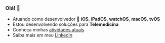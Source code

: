 ### Olá! 👋

- Atuando como desenvolvedor  <b>iOS</b>, <b>iPadOS</b>, <b>watchOS</b>, <b>macOS</b>, <b>tvOS</b>
- Estou desenvolvendo soluções para <b>Telemedicina</b>
- Conheça minhas [atividades atuais](https://www.metareports.com.br)
- Saiba mais em meu [Linkedin](https://www.linkedin.com/in/marcelo-sampaio-28a7062b/)
<!--
**marcelosampaio/marcelosampaio** is a ✨ _special_ ✨ repository because its `README.md` (this file) appears on your GitHub profile.

Here are some ideas to get you started:

- 🔭 I’m currently working on ...
- 🌱 I’m currently learning ...
- 👯 I’m looking to collaborate on ...
- 🤔 I’m looking for help with ...
- 💬 Ask me about ...
- 📫 How to reach me: ...
- 😄 Pronouns: ...
- ⚡ Fun fact: ...
-->

